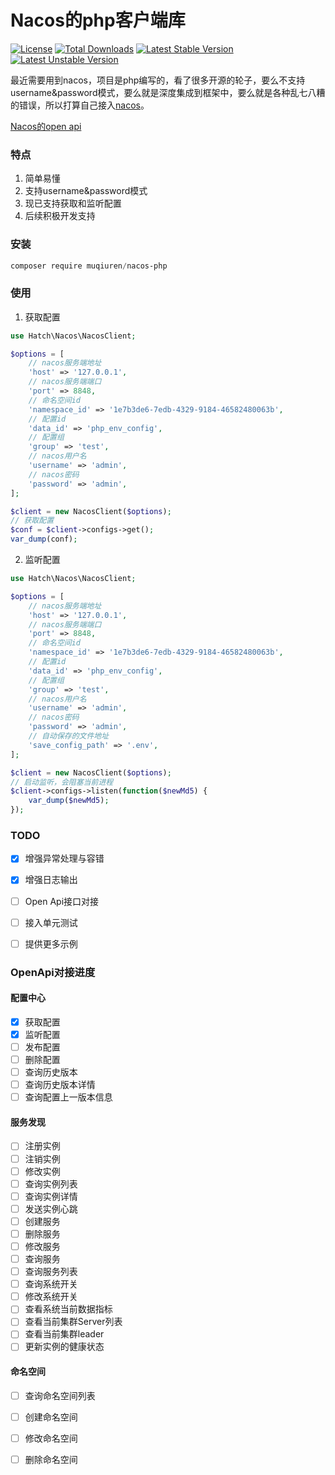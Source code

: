 # Nacos的php客户端库

[![License](http://poser.pugx.org/muqiuren/nacos-php/license)](https://packagist.org/packages/muqiuren/nacos-php)
[![Total Downloads](http://poser.pugx.org/muqiuren/nacos-php/downloads)](https://packagist.org/packages/muqiuren/nacos-php)
[![Latest Stable Version](http://poser.pugx.org/muqiuren/nacos-php/v)](https://packagist.org/packages/muqiuren/nacos-php)
[![Latest Unstable Version](http://poser.pugx.org/muqiuren/nacos-php/v/unstable)](https://packagist.org/packages/muqiuren/nacos-php)

最近需要用到nacos，项目是php编写的，看了很多开源的轮子，要么不支持username&password模式，要么就是深度集成到框架中，要么就是各种乱七八糟的错误，所以打算自己接入[nacos](https://nacos.io/)。

[Nacos的open api](https://nacos.io/zh-cn/docs/open-api.html)

### 特点

1. 简单易懂
2. 支持username&password模式
3. 现已支持获取和监听配置
4. 后续积极开发支持

### 安装

```powershell
composer require muqiuren/nacos-php
```

### 使用

1. 获取配置

```php
use Hatch\Nacos\NacosClient;

$options = [
    // nacos服务端地址
    'host' => '127.0.0.1',
    // nacos服务端端口
    'port' => 8848,
    // 命名空间id
    'namespace_id' => '1e7b3de6-7edb-4329-9184-46582480063b',
    // 配置id
    'data_id' => 'php_env_config',
    // 配置组
    'group' => 'test',
    // nacos用户名
    'username' => 'admin',
    // nacos密码
    'password' => 'admin',
];

$client = new NacosClient($options);
// 获取配置
$conf = $client->configs->get();
var_dump(conf);
```

2. 监听配置

```php
use Hatch\Nacos\NacosClient;

$options = [
    // nacos服务端地址
    'host' => '127.0.0.1',
    // nacos服务端端口
    'port' => 8848,
    // 命名空间id
    'namespace_id' => '1e7b3de6-7edb-4329-9184-46582480063b',
    // 配置id
    'data_id' => 'php_env_config',
    // 配置组
    'group' => 'test',
    // nacos用户名
    'username' => 'admin',
    // nacos密码
    'password' => 'admin',
    // 自动保存的文件地址
    'save_config_path' => '.env',
];

$client = new NacosClient($options);
// 启动监听，会阻塞当前进程
$client->configs->listen(function($newMd5) {
    var_dump($newMd5);
});
```

### TODO

- [x] 增强异常处理与容错
- [x] 增强日志输出
- [ ] Open Api接口对接
- [ ] 接入单元测试
- [ ] 提供更多示例


### OpenApi对接进度

#### 配置中心

- [x] 获取配置
- [x] 监听配置
- [ ] 发布配置
- [ ] 删除配置
- [ ] 查询历史版本
- [ ] 查询历史版本详情
- [ ] 查询配置上一版本信息

#### 服务发现

- [ ] 注册实例
- [ ] 注销实例
- [ ] 修改实例
- [ ] 查询实例列表
- [ ] 查询实例详情
- [ ] 发送实例心跳
- [ ] 创建服务
- [ ] 删除服务
- [ ] 修改服务
- [ ] 查询服务
- [ ] 查询服务列表
- [ ] 查询系统开关
- [ ] 修改系统开关
- [ ] 查看系统当前数据指标
- [ ] 查看当前集群Server列表
- [ ] 查看当前集群leader
- [ ] 更新实例的健康状态

#### 命名空间

- [ ] 查询命名空间列表
- [ ] 创建命名空间
- [ ] 修改命名空间
- [ ] 删除命名空间



